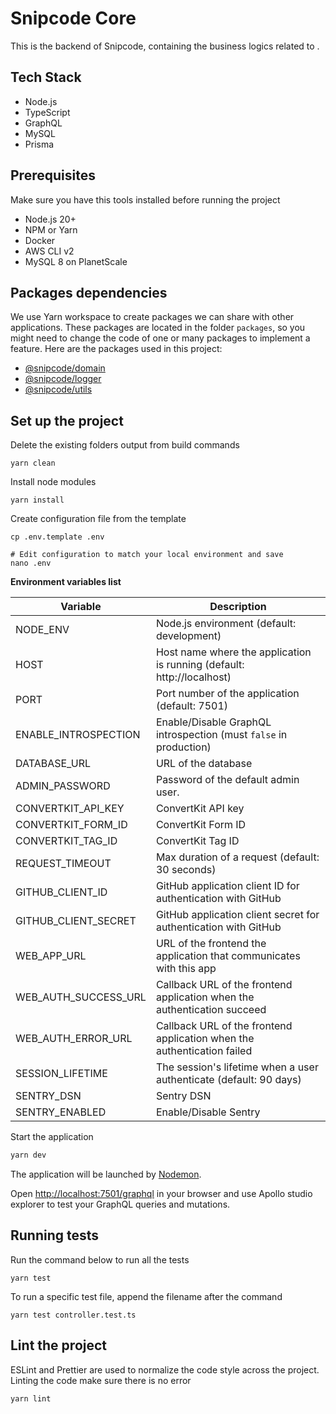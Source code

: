 # Snipcode Core

This is the backend of Snipcode, containing the business logics related to  . 

## Tech Stack
* Node.js
* TypeScript
* GraphQL
* MySQL
* Prisma

## Prerequisites
Make sure you have this tools installed before running the project
* Node.js 20+
* NPM or Yarn
* Docker
* AWS CLI v2
* MySQL 8 on PlanetScale

## Packages dependencies
We use Yarn workspace to create packages we can share with other applications.
These packages are located in the folder `packages`, so you might need to change the code of one or many packages to implement a feature.
Here are the packages used in this project:

* [@snipcode/domain](../../packages/domain)
* [@snipcode/logger](../../packages/logger-old)
* [@snipcode/utils](../../packages/utils)

## Set up the project
Delete the existing folders output from build commands
```shell
yarn clean
```
Install node modules
````shell
yarn install
````
Create configuration file from the template
```shell
cp .env.template .env

# Edit configuration to match your local environment and save
nano .env
```

**Environment variables list**

| Variable             | Description                                                              |
|----------------------|--------------------------------------------------------------------------|
| NODE_ENV             | Node.js environment (default: development)                               |
| HOST                 | Host name where the application is running (default: http://localhost)   |
| PORT                 | Port number of the application (default: 7501)                           |
| ENABLE_INTROSPECTION | Enable/Disable GraphQL introspection (must `false` in production)        |
| DATABASE_URL         | URL of the database                                                      |
| ADMIN_PASSWORD       | Password of the default admin user.                                      |
| CONVERTKIT_API_KEY   | ConvertKit API key                                                       |
| CONVERTKIT_FORM_ID   | ConvertKit Form ID                                                       |
| CONVERTKIT_TAG_ID    | ConvertKit Tag ID                                                        |
| REQUEST_TIMEOUT      | Max duration of a request (default: 30 seconds)                          |
| GITHUB_CLIENT_ID     | GitHub application client ID for authentication with GitHub              |
| GITHUB_CLIENT_SECRET | GitHub application client secret for authentication with GitHub          |
| WEB_APP_URL          | URL of the frontend the application that communicates with this app      |
| WEB_AUTH_SUCCESS_URL | Callback URL of the frontend application when the authentication succeed |
| WEB_AUTH_ERROR_URL   | Callback URL of the frontend application when the authentication failed  |
| SESSION_LIFETIME     | The session's lifetime when a user authenticate (default: 90 days)       |
| SENTRY_DSN           | Sentry DSN                                                               |
| SENTRY_ENABLED       | Enable/Disable Sentry                                                    |

Start the application
```bash
yarn dev
```
The application will be launched by [Nodemon](https://nodemon.com).

Open [http://localhost:7501/graphql](http://localhost:7501/graphql) in your browser and use Apollo studio explorer to test your GraphQL queries and mutations.

## Running tests
Run the command below to run all the tests
```shell
yarn test
```
To run a specific test file, append the filename after the command
```shell
yarn test controller.test.ts
```

## Lint the project
ESLint and Prettier are used to normalize the code style across the project. 
Linting the code make sure there is no error
```shell
yarn lint
```
